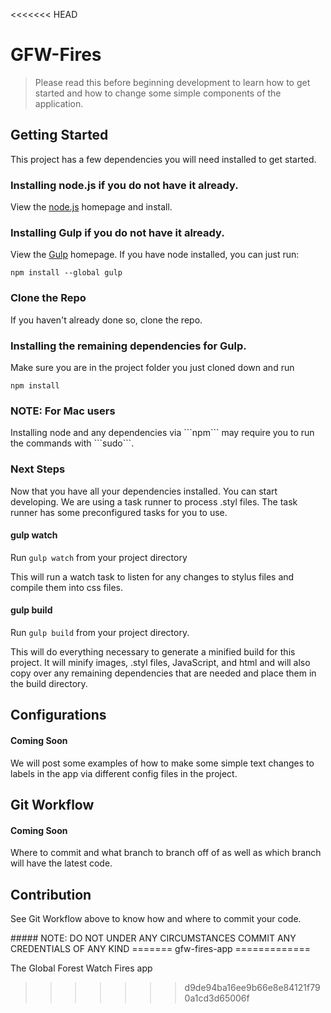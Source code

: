 <<<<<<< HEAD
# GFW-Fires
> Please read this before beginning development to learn how to get started and how to change some simple components of the application.

## Getting Started

<p>This project has a few dependencies you will need installed to get started.</p>

### Installing node.js if you do not have it already.
<p>View the <a href='http://nodejs.org/'>node.js</a> homepage and install.</p>

### Installing Gulp if you do not have it already.
<p>View the <a href='http://gulpjs.com'>Gulp</a> homepage.  If you have node installed, you can just run: <pre><code>npm install --global gulp</code></pre>

### Clone the Repo
<p>If you haven't already done so, clone the repo.</p>

### Installing the remaining dependencies for Gulp.
<p>Make sure you are in the project folder you just cloned down and run <pre><code>npm install</code></pre></p>

### NOTE: For Mac users
<p>Installing node and any dependencies via ```npm``` may require you to run the commands with ```sudo```.

### Next Steps
<p>Now that you have all your dependencies installed.  You can start developing.  We are using a task runner to process .styl files.  The task runner has some preconfigured tasks for you to use.

#### gulp watch
Run <code>gulp watch</code> from your project directory
<p>This will run a watch task to listen for any changes to stylus files and compile them into css files.</p>

#### gulp build
Run <code>gulp build</code> from your project directory.
<p>This will do everything necessary to generate a minified build for this project.  It will minify images, .styl files, JavaScript, and html and will also copy over any remaining dependencies that are needed and place them in the build directory.</p>

## Configurations

#### Coming Soon
<p>We will post some examples of how to make some simple text changes to labels in the app via different config files in the project.</p>

## Git Workflow

#### Coming Soon
<p>Where to commit and what branch to branch off of as well as which branch will have the latest code.</p>

## Contribution
<p> See Git Workflow above to know how and where to commit your code.</p>
##### NOTE: DO NOT UNDER ANY CIRCUMSTANCES COMMIT ANY CREDENTIALS OF ANY KIND
=======
gfw-fires-app
=============

The Global Forest Watch Fires app
>>>>>>> d9de94ba16ee9b66e8e84121f790a1cd3d65006f
